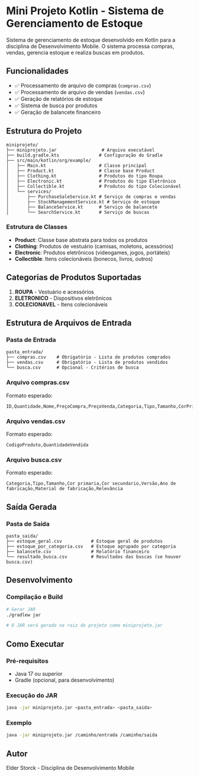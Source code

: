 # Mini Projeto Kotlin - Sistema de Gerenciamento de Estoque

Sistema de gerenciamento de estoque desenvolvido em Kotlin para a disciplina de Desenvolvimento Mobile. O sistema processa compras, vendas, gerencia estoque e realiza buscas em produtos.

## Funcionalidades
- ✅ Processamento de arquivo de compras (`compras.csv`)
- ✅ Processamento de arquivo de vendas (`vendas.csv`) 
- ✅ Geração de relatórios de estoque
- ✅ Sistema de busca por produtos
- ✅ Geração de balancete financeiro

## Estrutura do Projeto
```
miniprojeto/
├── miniprojeto.jar                 # Arquivo executável
├── build.gradle.kts               # Configuração do Gradle
├── src/main/kotlin/org/example/
│   ├── Main.kt                    # Classe principal
│   ├── Product.kt                 # Classe base Product
│   ├── Clothing.kt                # Produtos do tipo Roupa
│   ├── Electronic.kt              # Produtos do tipo Eletrônico
│   ├── Collectible.kt             # Produtos do tipo Colecionável
│   └── services/
│       ├── PurchaseSaleService.kt # Serviço de compras e vendas
│       ├── StockManagementService.kt # Serviço de estoque
│       ├── BalanceService.kt      # Serviço de balancete
│       └── SearchService.kt       # Serviço de buscas
```

### Estrutura de Classes
- **Product**: Classe base abstrata para todos os produtos
- **Clothing**: Produtos de vestuário (camisas, moletons, acessórios)
- **Electronic**: Produtos eletrônicos (videogames, jogos, portáteis)
- **Collectible**: Itens colecionáveis (bonecos, livros, outros)

## Categorias de Produtos Suportadas
1. **ROUPA** - Vestuário e acessórios
2. **ELETRONICO** - Dispositivos eletrônicos
3. **COLECIONAVEL** - Itens colecionáveis


## Estrutura de Arquivos de Entrada

### Pasta de Entrada
```
pasta_entrada/
├── compras.csv    # Obrigatório - Lista de produtos comprados
├── vendas.csv     # Obrigatório - Lista de produtos vendidos  
└── busca.csv      # Opcional - Critérios de busca
```

### Arquivo compras.csv
Formato esperado:
```
ID,Quantidade,Nome,PreçoCompra,PreçoVenda,Categoria,Tipo,Tamanho,CorPrimaria,CorSecundaria,Versao,AnoFabricacao,Material,Relevancia
```

### Arquivo vendas.csv
Formato esperado:
```
CodigoProduto,QuantidadeVendida
```

### Arquivo busca.csv
Formato esperado:
```
Categoria,Tipo,Tamanho,Cor primaria,Cor secundario,Versão,Ano de fabricação,Material de fabricação,Relevância
```

## Saída Gerada

### Pasta de Saída
```
pasta_saida/
├── estoque_geral.csv           # Estoque geral de produtos
├── estoque_por_categoria.csv   # Estoque agrupado por categoria
├── balancete.csv               # Relatório financeiro
└── resultado_busca.csv         # Resultados das buscas (se houver busca.csv)
```

## Desenvolvimento

### Compilação e Build
```bash
# Gerar JAR
./gradlew jar

# O JAR será gerado na raiz do projeto como miniprojeto.jar
```
## Como Executar

### Pré-requisitos
- Java 17 ou superior
- Gradle (opcional, para desenvolvimento)

### Execução do JAR
```bash
java -jar miniprojeto.jar <pasta_entrada> <pasta_saida>
```

### Exemplo
```bash
java -jar miniprojeto.jar /caminho/entrada /caminho/saida
```

## Autor
Elder Storck - Disciplina de Desenvolvimento Mobile
